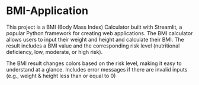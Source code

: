 # BMI-Application

This project is a BMI (Body Mass Index) Calculator built with Streamlit, a popular Python framework for creating web applications. The BMI calculator allows users to input their weight and height and calculate their BMI. The result includes a BMI value and the corresponding risk level (nutritional deficiency, low, moderate, or high risk).

The BMI result changes colors based on the risk level, making it easy to understand at a glance.
Includes error messages if there are invalid inputs (e.g., weight & height less than or equal to 0)

